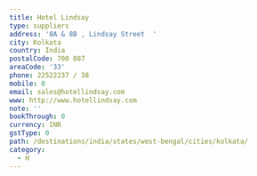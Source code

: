 ```yaml
---
title: Hotel Lindsay
type: suppliers
address: '8A & 8B , Lindsay Street  '
city: Kolkata
country: India
postalCode: 700 087
areaCode: '33'
phone: 22522237 / 38
mobile: 0
email: sales@hotellindsay.com
www: http://www.hotellindsay.com
note: ''
bookThrough: 0
currency: INR
gstType: 0
path: /destinations/india/states/west-bengal/cities/kolkata/
category:
  - H
---
```


